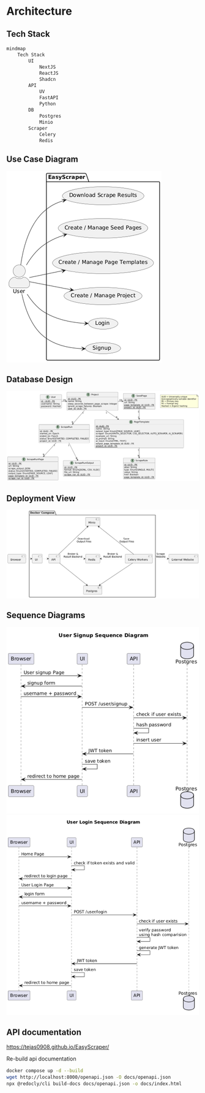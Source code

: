 # Architecture

## Tech Stack

```mermaid
mindmap
    Tech Stack
        UI
            NextJS
            ReactJS
            Shadcn
        API
            UV
            FastAPI
            Python
        DB
            Postgres
            Minio
        Scraper
            Celery
            Redis
```

## Use Case Diagram

![Use case diagram](plantuml/output/use-case-diagram.png)

## Database Design

![Database design](plantuml/output/db-schema.png)

## Deployment View

![Deployment View](plantuml/output/deployment.png)

## Sequence Diagrams

![User Signup Sequence Diagram](plantuml/output/sequence-signup.png)
![User Login Sequence Diagram](plantuml/output/sequence-login.png)

## API documentation

https://tejas0908.github.io/EasyScraper/

Re-build api documentation

```bash
docker compose up -d --build
wget http://localhost:8000/openapi.json -O docs/openapi.json
npx @redocly/cli build-docs docs/openapi.json -o docs/index.html
```
